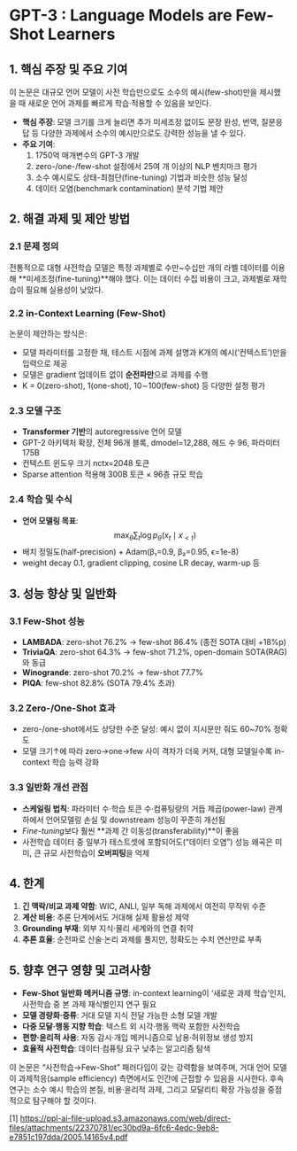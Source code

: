 # GPT-3 : Language Models are Few-Shot Learners

## 1. 핵심 주장 및 주요 기여  
이 논문은 대규모 언어 모델이 사전 학습만으로도 소수의 예시(few-shot)만을 제시했을 때 새로운 언어 과제를 빠르게 학습·적용할 수 있음을 보인다.  
- **핵심 주장**: 모델 크기를 크게 늘리면 추가 미세조정 없이도 문장 완성, 번역, 질문응답 등 다양한 과제에서 소수의 예시만으로도 강력한 성능을 낼 수 있다.  
- **주요 기여**:  
  1. 1750억 매개변수의 GPT-3 개발  
  2. zero-/one-/few-shot 설정에서 25여 개 이상의 NLP 벤치마크 평가  
  3. 소수 예시로도 상태-최첨단(fine-tuning) 기법과 비슷한 성능 달성  
  4. 데이터 오염(benchmark contamination) 분석 기법 제안  

## 2. 해결 과제 및 제안 방법  
### 2.1 문제 정의  
전통적으로 대형 사전학습 모델은 특정 과제별로 수만~수십만 개의 라벨 데이터를 이용해 **미세조정(fine-tuning)**해야 했다. 이는 데이터 수집 비용이 크고, 과제별로 재학습이 필요해 실용성이 낮았다.  

### 2.2 in-Context Learning (Few-Shot)  
논문이 제안하는 방식은:  
- 모델 파라미터를 고정한 채, 테스트 시점에 과제 설명과 K개의 예시(‘컨텍스트’)만을 입력으로 제공  
- 모델은 gradient 업데이트 없이 **순전파만**으로 과제를 수행  
- K = 0(zero-shot), 1(one-shot), 10∼100(few-shot) 등 다양한 설정 평가  

### 2.3 모델 구조  
- **Transformer 기반**의 autoregressive 언어 모델  
- GPT-2 아키텍처 확장, 전체 96개 블록, dmodel=12,288, 헤드 수 96, 파라미터 175B  
- 컨텍스트 윈도우 크기 nctx=2048 토큰  
- Sparse attention 적용해 300B 토큰 × 96층 규모 학습  

### 2.4 학습 및 수식  
- **언어 모델링 목표**:  
  $$\max_\theta \sum_{t} \log p_\theta(x_t \mid x_{ < t}) $$  
- 배치 정밀도(half-precision) + Adam(β₁=0.9, β₂=0.95, ϵ=1e-8)  
- weight decay 0.1, gradient clipping, cosine LR decay, warm-up 등  

## 3. 성능 향상 및 일반화  
### 3.1 Few-Shot 성능  
- **LAMBADA**: zero-shot 76.2% → few-shot 86.4% (종전 SOTA 대비 +18%p)  
- **TriviaQA**: zero-shot 64.3% → few-shot 71.2%, open-domain SOTA(RAG)와 동급  
- **Winogrande**: zero-shot 70.2% → few-shot 77.7%  
- **PIQA**: few-shot 82.8% (SOTA 79.4% 초과)  

### 3.2 Zero-/One-Shot 효과  
- zero-/one-shot에서도 상당한 수준 달성: 예시 없이 지시문만 줘도 60~70% 정확도  
- 모델 크기↑에 따라 zero→one→few 사이 격차가 더욱 커져, 대형 모델일수록 in-context 학습 능력 강화  

### 3.3 일반화 개선 관점  
- **스케일링 법칙**: 파라미터 수·학습 토큰 수·컴퓨팅량의 거듭 제곱(power-law) 관계 하에서 언어모델링 손실 및 downstream 성능이 꾸준히 개선됨  
- *Fine-tuning*보다 훨씬 **과제 간 이동성(transferability)**이 좋음  
- 사전학습 데이터 중 일부가 테스트셋에 포함되어도(“데이터 오염”) 성능 왜곡은 미미, 큰 규모 사전학습이 **오버피팅**을 억제  

## 4. 한계  
1. **긴 맥락/비교 과제 약함**: WIC, ANLI, 일부 독해 과제에서 여전히 무작위 수준  
2. **계산 비용**: 추론 단계에서도 거대해 실제 활용성 제약  
3. **Grounding 부재**: 외부 지식·물리 세계와의 연결 취약  
4. **추론 효율**: 순전파로 산술·논리 과제를 풀지만, 정확도는 수치 연산만료 부족  

## 5. 향후 연구 영향 및 고려사항  
- **Few-Shot 일반화 메커니즘 규명**: in-context learning이 ‘새로운 과제 학습’인지, 사전학습 중 본 과제 재식별인지 연구 필요  
- **모델 경량화·증류**: 거대 모델 지식 전달 가능한 소형 모델 개발  
- **다중 모달·행동 지향 학습**: 텍스트 외 시각·행동 맥락 포함한 사전학습  
- **편향·윤리적 사용**: 자동 감시·개입 메커니즘으로 남용·허위정보 생성 방지  
- **효율적 사전학습**: 데이터·컴퓨팅 요구 낮추는 알고리즘 탐색  

이 논문은 “사전학습→Few-Shot” 패러다임이 갖는 강력함을 보여주며, 거대 언어 모델이 과제적응(sample efficiency) 측면에서도 인간에 근접할 수 있음을 시사한다. 후속 연구는 소수 예시 학습의 본질, 비용·윤리적 과제, 그리고 모달리티 확장 가능성을 중점적으로 탐구해야 할 것이다.

[1] https://ppl-ai-file-upload.s3.amazonaws.com/web/direct-files/attachments/22370781/ec30bd9a-6fc6-4edc-9eb8-e7851c197dda/2005.14165v4.pdf
